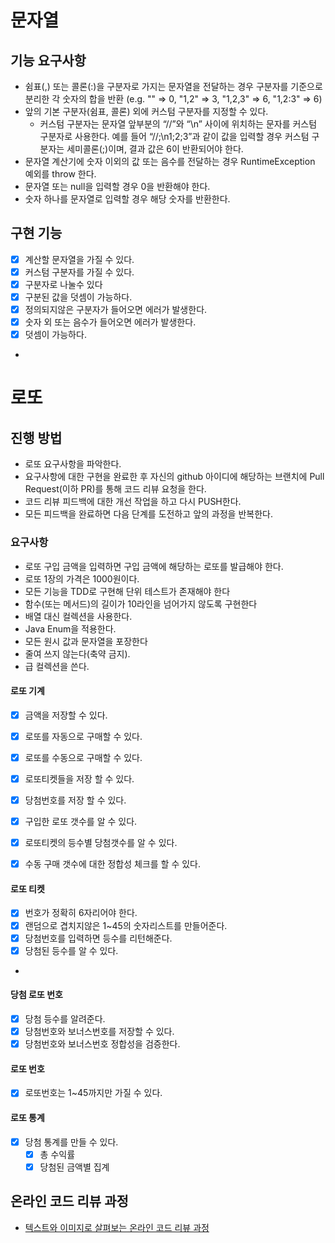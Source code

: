 # 문자열
## 기능 요구사항
- 쉼표(,) 또는 콜론(:)을 구분자로 가지는 문자열을 전달하는 경우 구분자를 기준으로 분리한 각 숫자의 합을 반환 (e.g. "" => 0, "1,2" => 3, "1,2,3" => 6, "1,2:3" => 6)
- 앞의 기본 구분자(쉼표, 콜론) 외에 커스텀 구분자를 지정할 수 있다.
    - 커스텀 구분자는 문자열 앞부분의 “//”와 “\n” 사이에 위치하는 문자를 커스텀 구분자로 사용한다. 예를 들어 “//;\n1;2;3”과 같이 값을 입력할 경우 커스텀 구분자는 세미콜론(;)이며, 결과 값은 6이 반환되어야 한다.
- 문자열 계산기에 숫자 이외의 값 또는 음수를 전달하는 경우 RuntimeException 예외를 throw 한다.
- 문자열 또는 null을 입력할 경우 0을 반환해야 한다.
- 숫자 하나를 문자열로 입력할 경우 해당 숫자를 반환한다.

## 구현 기능
- [x] 계산할 문자열을 가질 수 있다.
- [x] 커스텀 구분자를 가질 수 있다.
- [x] 구분자로 나눌수 있다
- [x] 구분된 값을 덧셈이 가능하다.
- [x] 정의되지않은 구분자가 들어오면 에러가 발생한다.
- [x] 숫자 외 또는 음수가 들어오면 에러가 발생한다.
- [x] 덧셈이 가능하다.
-

# 로또
## 진행 방법
* 로또 요구사항을 파악한다.
* 요구사항에 대한 구현을 완료한 후 자신의 github 아이디에 해당하는 브랜치에 Pull Request(이하 PR)를 통해 코드 리뷰 요청을 한다.
* 코드 리뷰 피드백에 대한 개선 작업을 하고 다시 PUSH한다.
* 모든 피드백을 완료하면 다음 단계를 도전하고 앞의 과정을 반복한다.


### 요구사항
- 로또 구입 금액을 입력하면 구입 금액에 해당하는 로또를 발급해야 한다.
- 로또 1장의 가격은 1000원이다.
- 모든 기능을 TDD로 구현해 단위 테스트가 존재해야 한다
- 함수(또는 메서드)의 길이가 10라인을 넘어가지 않도록 구현한다
- 배열 대신 컬렉션을 사용한다.
- Java Enum을 적용한다.
- 모든 원시 값과 문자열을 포장한다
- 줄여 쓰지 않는다(축약 금지).
- 급 컬렉션을 쓴다.

#### 로또 기계
- [x] 금액을 저장할 수 있다.
- [X] 로또를 자동으로 구매할 수 있다.
- [X] 로또를 수동으로 구매할 수 있다.
- [X] 로또티켓들을 저장 할 수 있다.
- [X] 당첨번호를 저장 할 수 있다.

- [X] 구입한 로또 갯수를 알 수 있다.
- [x] 로또티켓의 등수별 당첨갯수를 알 수 있다.
- [x] 수동 구매 갯수에 대한 정합성 체크를 할 수 있다.

#### 로또 티켓
- [x] 번호가 정확히 6자리어야 한다.
- [x] 랜덤으로 겹치지않은 1~45의 숫자리스트를 만들어준다.
- [x] 당첨번호를 입력하면 등수를 리턴해준다.
- [x] 당첨된 등수를 알 수 있다.
-
#### 당첨 로또 번호
- [X] 당첨 등수를 알려준다.
- [X] 당첨번호와 보너스번호를 저장할 수 있다.
- [X] 당첨번호와 보너스번호 정합성을 검증한다.

#### 로또 번호
- [x] 로또번호는 1~45까지만 가질 수 있다.

#### 로또 통계
- [X] 당첨 통계를 만들 수 있다.
  - [X] 총 수익률
  - [X] 당첨된 금액별 집계

## 온라인 코드 리뷰 과정
* [텍스트와 이미지로 살펴보는 온라인 코드 리뷰 과정](https://github.com/next-step/nextstep-docs/tree/master/codereview)
